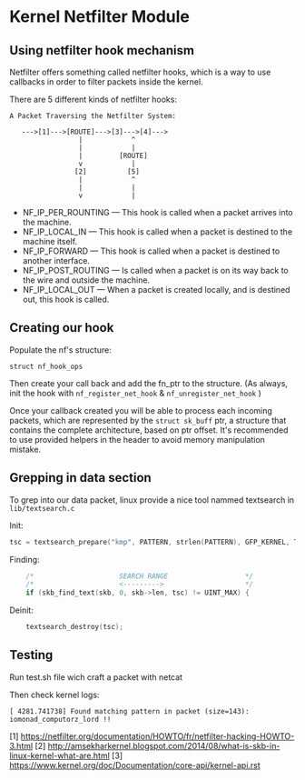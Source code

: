 # Kernel Netfilter Module

## Using netfilter hook mechanism

Netfilter offers something called netfilter hooks,
which is a way to use callbacks in order to filter packets inside the kernel.

There are 5 different kinds of netfilter hooks:

```
A Packet Traversing the Netfilter System:

   --->[1]--->[ROUTE]--->[3]--->[4]--->
                 |            ^
                 |            |
                 |         [ROUTE]
                 v            |
                [2]          [5]
                 |            ^
                 |            |
                 v            |
```
- NF_IP_PER_ROUNTING — This hook is called when a packet arrives into the machine.
- NF_IP_LOCAL_IN — This hook is called when a packet is destined to the machine itself.
- NF_IP_FORWARD — This hook is called when a packet is destined to another interface.
- NF_IP_POST_ROUTING — Is called when a packet is on its way back to the wire and outside the machine.
- NF_IP_LOCAL_OUT — When a packet is created locally, and is destined out, this hook is called.

## Creating our hook

Populate the nf's structure:

`struct nf_hook_ops`

Then create your call back and add the fn_ptr to the structure.
(As always, init the hook with `nf_register_net_hook` & `nf_unregister_net_hook` )

Once your callback created you will be able to process each incoming packets, which
are represented by the `struct sk_buff` ptr, a structure that contains the complete
architecture, based on ptr offset. It's recommended to use provided helpers in the 
header to avoid memory manipulation mistake.

## Grepping in data section

To grep into our data packet, linux provide a nice tool nammed textsearch in `lib/textsearch.c`

Init:

```c
tsc = textsearch_prepare("kmp", PATTERN, strlen(PATTERN), GFP_KERNEL, TS_AUTOLOAD);
```

Finding:
```c
    /*                     SEARCH RANGE                   */
	/*                     <--------->                    */
 	if (skb_find_text(skb, 0, skb->len, tsc) != UINT_MAX) {
```

Deinit:
```c
 	textsearch_destroy(tsc);
```


## Testing

Run test.sh file wich craft a packet with netcat

Then check kernel logs:

```
[ 4281.741738] Found matching pattern in packet (size=143): iomonad_computorz_lord !!
```

[1] https://netfilter.org/documentation/HOWTO/fr/netfilter-hacking-HOWTO-3.html
[2] http://amsekharkernel.blogspot.com/2014/08/what-is-skb-in-linux-kernel-what-are.html
[3] https://www.kernel.org/doc/Documentation/core-api/kernel-api.rst
